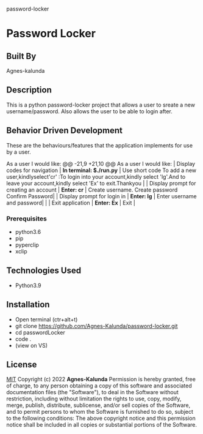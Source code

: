 password-locker
# Password Locker
## Built By 
Agnes-kalunda
## Description
This is a python password-locker project that allows a user to sreate a new username/password. Also allows the user to be able to login after.

## Behavior Driven Development
These are the behaviours/features that the application implements for use by a user.

As a user I would like:
	@@ -21,9 +21,10 @@ As a user I would like:
| Display codes for navigation | **In terminal: $./run.py** | Use short code To add a new user,kindlyselect'cr' :To login into your account,kindly select 'lg'.And to leave your account,kindly select 'Ex' to exit.Thankyou |
| Display prompt for creating an account | **Enter: cr** | Create username. Create password  Confirm Password|
| Display prompt for login in | **Enter: lg** | Enter username and password|
| 
| Exit application | **Enter: Ex** | Exit |


### Prerequisites
* python3.6
* pip
* pyperclip
* xclip


## Technologies Used
* Python3.9

## Installation
* Open terminal (ctr+alt+t)
* git clone https://github.com/Agnes-Kalunda/password-locker.git
* cd passwordLocker
* code .
* (view on VS)

## License
[MIT](https://choosealicense.com/licenses/mit/)
Copyright (c) 2022 **Agnes-Kalunda**
Permission is hereby granted, free of charge, to any person obtaining a copy of this software and associated documentation files (the "Software"), to deal in the Software without restriction, including without limitation the rights to use, copy, modify, merge, publish, distribute, sublicense, and/or sell copies of the Software, and to permit persons to whom the Software is furnished to do so, subject to the following conditions:
The above copyright notice and this permission notice shall be included in all copies or substantial portions of the Software.